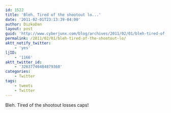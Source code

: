 ```yaml
---
id: 1522
title: 'Bleh. Tired of the shootout lo...'
date: '2011-02-01T23:13:39-04:00'
author: DizkoDan
layout: post
guid: 'http://www.cyberjunx.com/blog/archives/2011/02/01/bleh-tired-of-the-shootout-lo/'
permalink: /2011/02/01/bleh-tired-of-the-shootout-lo/
aktt_notify_twitter:
    - 'yes'
ljID:
    - '1166'
aktt_twitter_id:
    - '32637746484879360'
categories:
    - Twitter
tags:
    - tweets
    - Twitter
---
```


Bleh. Tired of the shootout losses caps!